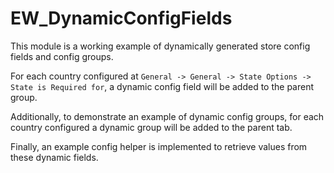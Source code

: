 # EW_DynamicConfigFields

This module is a working example of dynamically generated store config fields and config groups.

For each country configured at `General -> General -> State Options -> State is Required for`, a dynamic config field will be added to the parent group.

Additionally, to demonstrate an example of dynamic config groups, for each country configured a dynamic group will be added to the parent tab.

Finally, an example config helper is implemented to retrieve values from these dynamic fields.